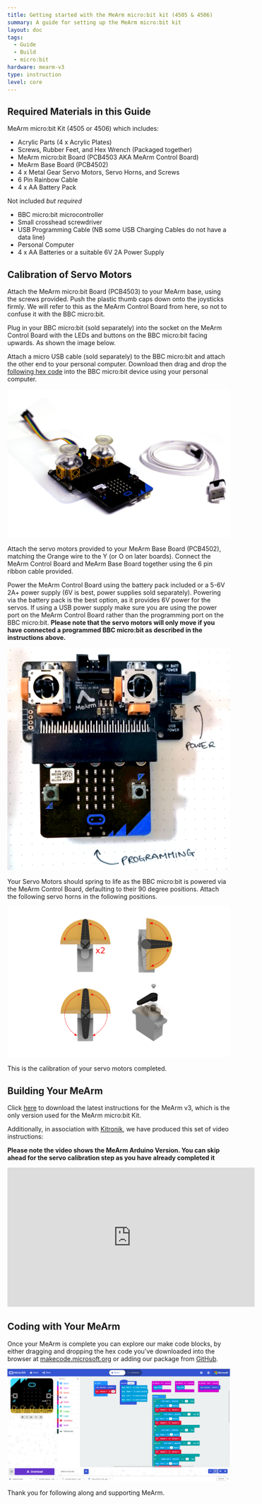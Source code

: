 ```yaml
---
title: Getting started with the MeArm micro:bit kit (4505 & 4506)
summary: A guide for setting up the MeArm micro:bit kit
layout: doc
tags:
  - Guide
  - Build
  - micro:bit
hardware: mearm-v3
type: instruction
level: core
---
```


## Required Materials in this Guide

MeArm micro:bit Kit (4505 or 4506) which includes:
- Acrylic Parts (4 x Acrylic Plates)
- Screws, Rubber Feet, and Hex Wrench (Packaged together)
- MeArm micro:bit Board (PCB4503 AKA MeArm Control Board)
- MeArm Base Board (PCB4502)	
- 4 x Metal Gear Servo Motors, Servo Horns, and Screws
- 6 Pin Rainbow Cable
- 4 x AA Battery Pack

Not included *but required*
 - BBC micro:bit microcontroller
 - Small crosshead screwdriver
 - USB Programming Cable (NB some USB Charging Cables do not have a data line)
 - Personal Computer
 - 4 x AA Batteries or a suitable 6V 2A Power Supply

## Calibration of Servo Motors

Attach the MeArm micro:bit Board (PCB4503) to your MeArm base, using the screws provided. Push the plastic thumb caps down onto the joysticks firmly. We will refer to this as the MeArm Control Board from here, so not to confuse it with the BBC micro:bit.

Plug in your BBC micro:bit (sold separately) into the socket on the MeArm Control Board with the LEDs and buttons on the BBC micro:bit facing upwards. As shown the image below.

Attach a micro USB cable (sold separately) to the BBC micro:bit and attach the other end to your personal computer. Download then drag and drop the [following hex code](http://downloads.mearm.com/MeArm/MeArm-microbit.hex) into the BBC micro:bit device using your personal computer. 

![](/assets/docs/mearm-microbit-setup/microbitsetup.jpg)

Attach the servo motors provided to your MeArm Base Board (PCB4502), matching the Orange wire to the Y (or O on later boards). Connect the MeArm Control Board and MeArm Base Board together using the 6 pin ribbon cable provided.

Power the MeArm Control Board using the battery pack included or a 5-6V 2A+ power supply (6V is best, power supplies sold separately). Powering via the battery pack is the best option, as it provides 6V power for the servos. If using a USB power supply make sure you are using the power port on the MeArm Control Board rather than the programming port on the BBC micro:bit. **Please note that the servo motors will only move if you have connected a programmed BBC micro:bit as described in the instructions above.**

![](/assets/docs/mearm-microbit-setup/usb.jpg)

Your Servo Motors should spring to life as the BBC micro:bit is powered via the MeArm Control Board, defaulting to their 90 degree positions. Attach the following servo horns in the following positions.

![](/assets/docs/mearm-microbit-setup/Servoset.png)

This is the calibration of your servo motors completed. 

## Building Your MeArm

Click [here](/assets/mearm.pdf) to download the latest instructions for the MeArm v3, which is the only version used for the MeArm micro:bit Kit. 

Additionally, in association with [Kitronik](http://www.kitronik.co.uk), we have produced this set of video instructions:

**Please note the video shows the MeArm Arduino Version. You can skip ahead for the servo calibration step as you have already completed it**

<iframe width="560" height="315" src="https://www.youtube.com/embed/sPdbs9b5udQ" frameborder="0" allow="accelerometer; autoplay; encrypted-media; gyroscope; picture-in-picture" allowfullscreen></iframe>

## Coding with Your MeArm

Once your MeArm is complete you can explore our make code blocks, by either dragging and dropping the hex code you've downloaded into the browser at [makecode.microsoft.org](https://makecode.microsoft.org/#editor) or adding our package from [GitHub](https://github.com/MeArm/pxt-microbit-mearm).

![](/assets/docs/mearm-microbit-setup/Code5.png)

Thank you for following along and supporting MeArm.
